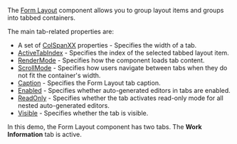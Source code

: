 The [Form Layout](https://docs.devexpress.com/Blazor/DevExpress.Blazor.DxFormLayout#tabs) component allows you to group layout items and groups into tabbed containers.

The main tab-related properties are:
* A set of [ColSpanXX](https://docs.devexpress.com/Blazor/DevExpress.Blazor.DxFormLayoutGroup._members) properties - Specifies the width of a tab.
* [ActiveTabIndex](https://docs.devexpress.com/Blazor/DevExpress.Blazor.DxFormLayoutTabPages.ActiveTabIndex) - Specifies the index of the selected tabbed layout item.
* [RenderMode](https://docs.devexpress.com/Blazor/DevExpress.Blazor.DxFormLayoutTabPages.RenderMode) - Specifies how the component loads tab content.
* [ScrollMode](https://docs.devexpress.com/Blazor/DevExpress.Blazor.DxFormLayoutTabPages.ScrollMode) - Specifies how users navigate between tabs when they do not fit the container's width.
* [Caption](https://docs.devexpress.com/Blazor/DevExpress.Blazor.Base.FormLayoutItemBase.Caption) - Specifies the Form Layout tab caption.
* [Enabled](https://docs.devexpress.com/Blazor/DevExpress.Blazor.Base.FormLayoutItemBase.Enabled) - Specifies whether auto-generated editors in tabs are enabled.
* [ReadOnly](https://docs.devexpress.com/Blazor/DevExpress.Blazor.Base.FormLayoutItemBase.ReadOnly) - Specifies whether the tab activates read-only mode for all nested auto-generated editors.
* [Visible](https://docs.devexpress.com/Blazor/DevExpress.Blazor.Base.FormLayoutItemBase.Visible) - Specifies whether the tab is visible.

In this demo, the Form Layout component has two tabs. The **Work Information** tab is active.

